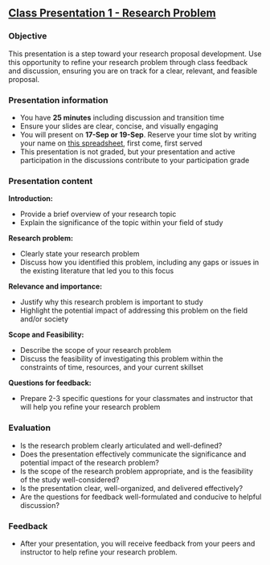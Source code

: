 ## [Class Presentation 1 - Research Problem](https://aselshall.github.io/rm/hw/class-presentation1)

### Objective

This presentation is a step toward your research proposal development.  Use this opportunity to refine your research problem through class feedback and discussion, ensuring you are on track for a clear, relevant, and feasible proposal.

### Presentation information
 - You have **25 minutes** including discussion and transition time
 - Ensure your slides are clear, concise, and visually engaging
 - You will present on **17-Sep or 19-Sep**. Reserve your time slot by writing your name on [this spreadsheet](https://docs.google.com/spreadsheets/d/1G-99MJ8G02TWRa-Wj1ddzGLvPtAC-wa310zh5G30alo/edit?usp=sharing), first come, first served
 - This presentation is not graded, but your presentation and active participation in the discussions contribute to your participation grade

### Presentation content

**Introduction:**
 - Provide a brief overview of your research topic
 - Explain the significance of the topic within your field of study

**Research problem:**
 - Clearly state your research problem
 - Discuss how you identified this problem, including any gaps or issues in the existing literature that led you to this focus

**Relevance and importance:**
 - Justify why this research problem is important to study
 - Highlight the potential impact of addressing this problem on the field and/or society

**Scope and Feasibility:**
 - Describe the scope of your research problem
 - Discuss the feasibility of investigating this problem within the constraints of time, resources, and your current skillset

**Questions for feedback:**
 - Prepare 2-3 specific questions for your classmates and instructor that will help you refine your research problem


### Evaluation
 - Is the research problem clearly articulated and well-defined?
 - Does the presentation effectively communicate the significance and potential impact of the research problem?
 - Is the scope of the research problem appropriate, and is the feasibility of the study well-considered?
 - Is the presentation clear, well-organized, and delivered effectively?
 - Are the questions for feedback well-formulated and conducive to helpful discussion?

### Feedback
   - After your presentation, you will receive feedback from your peers and instructor to help refine your research problem.
